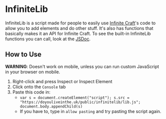# InfiniteLib
InfiniteLib is a script made for people to easily use [Infinite Craft][ic]'s code to allow you to add elements and do other stuff. It's also has functions that basically makes it an API for Infinite Craft.
To see the built-in InfiniteLib functions you can call, look at the [JSDoc](https://doyouliveinthe.uk/public/infinitelib/global.html).

## How to Use
**WARNING**: Doesn't work on mobile, unless you can run custom JavaScript in your browser on mobile.
1. Right-click and press Inspect or Inspect Element
2. Click onto the `Console` tab
3. Paste this code in:
   - `var s = document.createElement("script"); s.src = "https://doyouliveinthe.uk/public/infinitelib/lib.js"; document.body.appendChild(s)`
   - If you have to, type in `allow pasting` and try pasting the script again.

[ic]: https://neal.fun/infinite-craft
